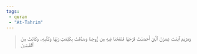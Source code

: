 ```yaml
---
tags: 
 - quran 
 - "At-Tahrim"
---
```


> وَمَرۡيَمَ ٱبۡنَتَ عِمۡرَٰنَ ٱلَّتِيٓ أَحۡصَنَتۡ فَرۡجَهَا فَنَفَخۡنَا فِيهِ مِن رُّوحِنَا وَصَدَّقَتۡ بِكَلِمَٰتِ رَبِّهَا وَكُتُبِهِۦ وَكَانَتۡ مِنَ ٱلۡقَٰنِتِينَ
